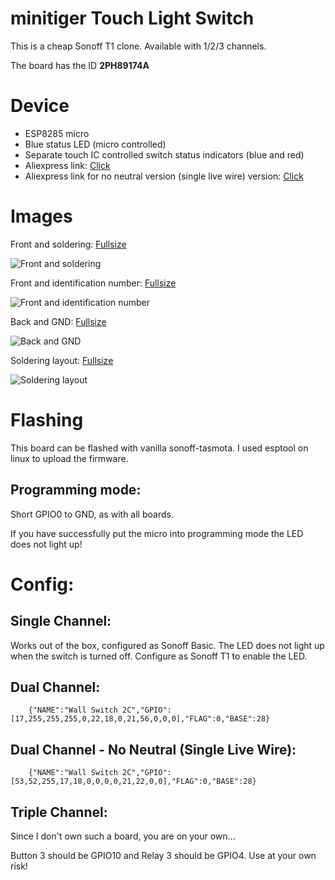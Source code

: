 # minitiger Touch Light Switch

This is a cheap Sonoff T1 clone. Available with 1/2/3 channels.

The board has the ID **2PH89174A**

# Device
* ESP8285 micro
* Blue status LED (micro controlled)
* Separate touch IC controlled switch status indicators (blue and red)
* Aliexpress link: [Click](https://www.aliexpress.com/item/EU-UK-1-2-3-Gang-eWelink-Touch-Light-Smart-Switch-WiFi-Wall-Switch-With-Alexa/32916836771.html?spm=a2g0s.9042311.0.0.27424c4dtwJjoV)
* Aliexpress link for no neutral version (single live wire) version: [Click](https://www.aliexpress.com/item/32961290914.html)

# Images

Front and soldering: [Fullsize](https://ibb.co/fGxR0CJ)

![Front and soldering](https://i.ibb.co/fGxR0CJ/IMG-20190410-153939.jpg)

Front and identification number: [Fullsize](https://ibb.co/FsVTDz5)

![Front and identification number](https://i.ibb.co/FsVTDz5/IMG-20190410-173922.jpg)

Back and GND: [Fullsize](https://ibb.co/6wmcNyx)

![Back and GND](https://i.ibb.co/6wmcNyx/IMG-20190410-153953.jpg)

Soldering layout: [Fullsize](https://ibb.co/ZLt9WG1)

![Soldering layout](https://i.ibb.co/ZLt9WG1/IMG-20190410-173942.jpg)


# Flashing
This board can be flashed with vanilla sonoff-tasmota. I used esptool on linux to upload the firmware.

## Programming mode:

Short GPIO0 to GND, as with all boards.

If you have successfully put the micro into programming mode the LED does not light up!

# Config:
## Single Channel:
Works out of the box, configured as Sonoff Basic. The LED does not light up when the switch is turned off. Configure as Sonoff T1 to enable the LED.

## Dual Channel:
        {"NAME":"Wall Switch 2C","GPIO":[17,255,255,255,0,22,18,0,21,56,0,0,0],"FLAG":0,"BASE":28}

## Dual Channel - No Neutral (Single Live Wire):
        {"NAME":"Wall Switch 2C","GPIO":[53,52,255,17,18,0,0,0,0,21,22,0,0],"FLAG":0,"BASE":28}

## Triple Channel:
Since I don't own such a board, you are on your own...

Button 3 should be GPIO10 and Relay 3 should be GPIO4. Use at your own risk!
